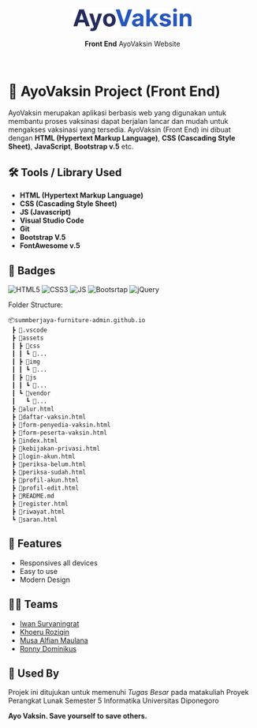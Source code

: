 <br/>
<div align="center">  
  <p><img src="https://raw.githubusercontent.com/roziqinkhoeru/AyoVaksin-PPL.github.io/main/assets/img/logo-nav%201.png" width=240/></p>
  <p><strong>Front End</strong> AyoVaksin Website</p>
</div>
<br/>

# 💉 AyoVaksin Project (Front End)

AyoVaksin merupakan aplikasi berbasis web yang digunakan untuk membantu proses vaksinasi dapat berjalan lancar dan mudah untuk mengakses vaksinasi yang tersedia. AyoVaksin (Front End) ini dibuat dengan **HTML (Hypertext Markup Language)**, **CSS (Cascading Style Sheet)**, **JavaScript**, **Bootstrap v.5** etc.

## 🛠 Tools / Library Used

- **HTML (Hypertext Markup Language)**
- **CSS (Cascading Style Sheet)**
- **JS (Javascript)**
- **Visual Studio Code**
- **Git**
- **Bootstrap V.5**
- **FontAwesome v.5**

## 📛 Badges

![HTML5](https://img.shields.io/badge/HTML5-E34F26?style=for-the-badge&logo=html5&logoColor=white)
![CSS3](https://img.shields.io/badge/CSS3-1572B6?style=for-the-badge&logo=css3&logoColor=white)
![JS](https://img.shields.io/badge/JavaScript-F7DF1E?style=for-the-badge&logo=javascript&logoColor=black)
![Bootsrtap](https://img.shields.io/badge/Bootstrap-563D7C?style=for-the-badge&logo=bootstrap&logoColor=white)
![jQuery](https://img.shields.io/badge/jquery-%230769AD.svg?style=for-the-badge&logo=jquery&logoColor=white)

Folder Structure:

```
📦summberjaya-furniture-admin.github.io
 ┣ 📂.vscode
 ┣ 📂assets
 ┃ ┣ 📂css
 ┃ ┃ ┗ 📜...
 ┃ ┣ 📂img
 ┃ ┃ ┗ 📜...
 ┃ ┣ 📂js
 ┃ ┃ ┗ 📜...
 ┃ ┗ 📂vendor
 ┃   ┗ 📂...
 ┣ 📜alur.html
 ┣ 📜daftar-vaksin.html
 ┣ 📜form-penyedia-vaksin.html
 ┣ 📜form-peserta-vaksin.html
 ┣ 📜index.html
 ┣ 📜kebijakan-privasi.html
 ┣ 📜login-akun.html
 ┣ 📜periksa-belum.html
 ┣ 📜periksa-sudah.html
 ┣ 📜profil-akun.html
 ┣ 📜profil-edit.html
 ┣ 📜README.md
 ┣ 📜register.html
 ┣ 📜riwayat.html
 ┗ 📜saran.html
```

## 🎯 Features

- Responsives all devices
- Easy to use
- Modern Design

## 👨‍💻 Teams

- [Iwan Suryaningrat](https://github.com/iwansuryaningrat)
- [Khoeru Roziqin](https://github.com/roziqinkhoeru)
- [Musa Alfian Maulana](https://github.com/musaalfian)
- [Ronny Dominikus](https://github.com/)

## 🏨 Used By

Projek ini ditujukan untuk memenuhi _Tugas Besar_ pada matakuliah Proyek Perangkat Lunak Semester 5 Informatika Universitas Diponegoro

**Ayo Vaksin. Save yourself to save others.**
